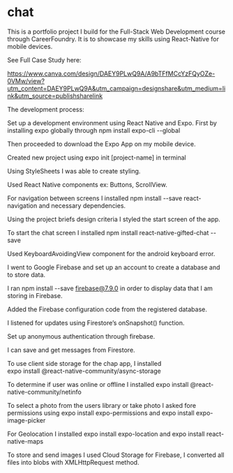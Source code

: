 # chat

This is a portfolio project I build for the Full-Stack Web Development course through CareerFoundry. 
It is to showcase my skills using React-Native for mobile devices.

See Full Case Study here:

https://www.canva.com/design/DAEY9PLwQ9A/A9bTFfMCcYzFQyOZe-0VMw/view?utm_content=DAEY9PLwQ9A&utm_campaign=designshare&utm_medium=link&utm_source=publishsharelink

The development process: 

Set up a development environment using React Native and Expo. First by installing  expo globally through   npm install expo-cli --global 

Then proceeded to download the Expo App on my mobile device. 

Created new project using   expo init [project-name]    in terminal 

Using StyleSheets I was able to create styling. 

Used React Native components ex: Buttons, ScrollView.

For navigation between screens I installed  npm install --save react-navigation    and necessary dependencies.

Using the project briefs design criteria I styled the start screen of the app. 

To start the chat screen I installed   npm install react-native-gifted-chat --save   

Used KeyboardAvoidingView component for the android keyboard error.

I went to Google Firebase and set up an account to create a database and to store data. 

I ran    npm install --save firebase@7.9.0   in order to display data that I am storing in Firebase. 

Added the Firebase configuration code from the registered database. 

I listened for updates using Firestore’s   onSnapshot() function.

Set up anonymous authentication through firebase.

I can save and  get messages from Firestore. 

To use client side storage for the chap app, I installed    
 expo install @react-native-community/async-storage 

To determine if user was online or offline I installed   expo install @react-native-community/netinfo 

To select a photo from the users library or take photo I asked fore permissions using 
expo install expo-permissions   and   expo install expo-image-picker 

For Geolocation I installed     expo install expo-location and  expo install react-native-maps 

To store and send images I used Cloud Storage for Firebase, I converted all files into blobs with XMLHttpRequest method.

